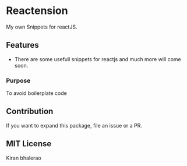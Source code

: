 # Reactension
My own Snippets for reactJS.

## Features
- There are some usefull snippets for reactjs and much more will come soon.

### Purpose
To avoid boilerplate code

## Contribution
If you want to expand this package, file an issue or a PR.

## MIT License
Kiran bhalerao

